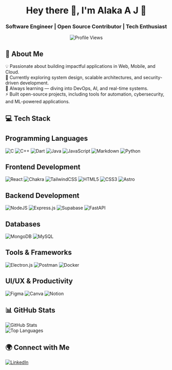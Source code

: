 <h1 align="center">Hey there 👋, I'm Alaka A J 🐰</h1>
<h3 align="center">Software Engineer | Open Source Contributor | Tech Enthusiast</h3>

<p align="center">
  <img src="https://komarev.com/ghpvc/?username=alaka03aj&color=7F00FF" alt="Profile Views" />
</p>


## 🚀 About Me  
💡 Passionate about building impactful applications in Web, Mobile, and Cloud.  
🔭 Currently exploring system design, scalable architectures, and security-driven development.  
🌱 Always learning — diving into DevOps, AI, and real-time systems.  
⚡ Built open-source projects, including tools for automation, cybersecurity, and ML-powered applications.  


## 💻 Tech Stack  

## Programming Languages  
![C](https://img.shields.io/badge/c-%2300599C.svg?style=for-the-badge&logo=c&logoColor=white)  ![C++](https://img.shields.io/badge/c++-%2300599C.svg?style=for-the-badge&logo=c%2B%2B&logoColor=white)  ![Dart](https://img.shields.io/badge/dart-%230175C2.svg?style=for-the-badge&logo=dart&logoColor=white)  ![Java](https://img.shields.io/badge/java-%23ED8B00.svg?style=for-the-badge&logo=java&logoColor=white)  ![JavaScript](https://img.shields.io/badge/javascript-%23323330.svg?style=for-the-badge&logo=javascript&logoColor=%23F7DF1E)  ![Markdown](https://img.shields.io/badge/markdown-%23000000.svg?style=for-the-badge&logo=markdown&logoColor=white)  ![Python](https://img.shields.io/badge/python-3670A0?style=for-the-badge&logo=python&logoColor=ffdd54)  

## Frontend Development  
![React](https://img.shields.io/badge/react-%2320232a.svg?style=for-the-badge&logo=react&logoColor=%2361DAFB)  ![Chakra](https://img.shields.io/badge/chakra-%234ED1C5.svg?style=for-the-badge&logo=chakraui&logoColor=white)  ![TailwindCSS](https://img.shields.io/badge/tailwindcss-%2338B2AC.svg?style=for-the-badge&logo=tailwind-css&logoColor=white)  ![HTML5](https://img.shields.io/badge/html5-%23E34F26.svg?style=for-the-badge&logo=html5&logoColor=white)  ![CSS3](https://img.shields.io/badge/css3-%231572B6.svg?style=for-the-badge&logo=css3&logoColor=white) ![Astro](https://img.shields.io/badge/astro-%232C2052.svg?style=for-the-badge&logo=astro&logoColor=white)  

## Backend Development  
![NodeJS](https://img.shields.io/badge/node.js-6DA55F?style=for-the-badge&logo=node.js&logoColor=white)  ![Express.js](https://img.shields.io/badge/express.js-%23404d59.svg?style=for-the-badge&logo=express&logoColor=%2361DAFB)  ![Supabase](https://img.shields.io/badge/Supabase-3ECF8E?style=for-the-badge&logo=supabase&logoColor=white)  ![FastAPI](https://img.shields.io/badge/fastapi-%2300C4CC.svg?style=for-the-badge&logo=fastapi&logoColor=white)  

## Databases  
![MongoDB](https://img.shields.io/badge/MongoDB-%234ea94b.svg?style=for-the-badge&logo=mongodb&logoColor=white)  ![MySQL](https://img.shields.io/badge/mysql-%2300f.svg?style=for-the-badge&logo=mysql&logoColor=white)  

## Tools & Frameworks  
![Electron.js](https://img.shields.io/badge/Electron-191970?style=for-the-badge&logo=Electron&logoColor=white)  ![Postman](https://img.shields.io/badge/Postman-FF6C37?style=for-the-badge&logo=postman&logoColor=white)  ![Docker](https://img.shields.io/badge/docker-%230db7ed.svg?style=for-the-badge&logo=docker&logoColor=white)  

## UI/UX & Productivity  
![Figma](https://img.shields.io/badge/figma-%23F24E1E.svg?style=for-the-badge&logo=figma&logoColor=white)  ![Canva](https://img.shields.io/badge/Canva-%2300C4CC.svg?style=for-the-badge&logo=Canva&logoColor=white)  ![Notion](https://img.shields.io/badge/Notion-%23000000.svg?style=for-the-badge&logo=notion&logoColor=white)  


## 📊 GitHub Stats  
<p>
  <img src="https://github-readme-stats.vercel.app/api?username=alaka03aj&theme=jolly&hide_border=false&include_all_commits=true&count_private=true" alt="GitHub Stats" />
  <br>
  <img src="https://github-readme-stats.vercel.app/api/top-langs/?username=alaka03aj&theme=jolly&hide_border=false&include_all_commits=true&count_private=true&layout=compact" alt="Top Languages" />
</p>


## 🌍 Connect with Me  
[![LinkedIn](https://img.shields.io/badge/LinkedIn-%230077B5.svg?logo=linkedin&logoColor=white)](https://linkedin.com/in/alaka-aj/)  

